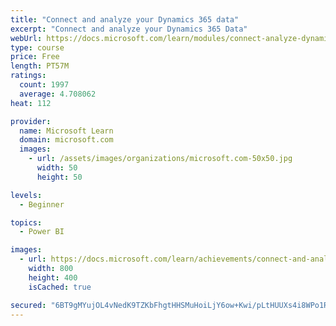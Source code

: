```yaml
---
title: "Connect and analyze your Dynamics 365 data​"
excerpt: "Connect and analyze your Dynamics 365 Data​"
webUrl: https://docs.microsoft.com/learn/modules/connect-analyze-dynamics-365-data/
type: course
price: Free
length: PT57M
ratings:
  count: 1997
  average: 4.708062
heat: 112

provider:
  name: Microsoft Learn
  domain: microsoft.com
  images:
    - url: /assets/images/organizations/microsoft.com-50x50.jpg
      width: 50
      height: 50

levels:
  - Beginner

topics:
  - Power BI

images:
  - url: https://docs.microsoft.com/learn/achievements/connect-and-analyze-your-microsoft-dynamics-365-data-social.png
    width: 800
    height: 400
    isCached: true

secured: "6BT9gMYujOL4vNedK9TZKbFhgtHHSMuHoiLjY6ow+Kwi/pLtHUUXs4i8WPo1R5S1wS9XfEhyeIFTEUdntQB8L6NStfww2NRFJHCB5cuwHqHpmU9Kqx9GAMk8VM1ku8v6XBVMHQIhfoBPGYxVf9KZfwHSCT3jouk7cG8j014lcB3+GqGuCk57xTJ9b4RUsgZKIFrsQJ/M5LEmYj0q6q/E1pyMAwuiwr3I6SCXGGMU+oe1WiN7Bw+Www3fFWCpdBRoeDbQh7rG4sQM9qLP9quH4kIe/+LRINxnuUrgew2Ry1I3GV1rV7jj2k19TFx8KR75oxFpbHIy7DnEPS+/RSMldep+GtoU54bWnsNOk8gX/Y0tyuQ2JNSICmI9C9kD5wmvkC9P8rVzb20w7nlSv2s8h8LB3CYb8CsejUK6HSZ0ru4=;InDxIA+ZkvHinRI/ywVRBw=="
---
```


